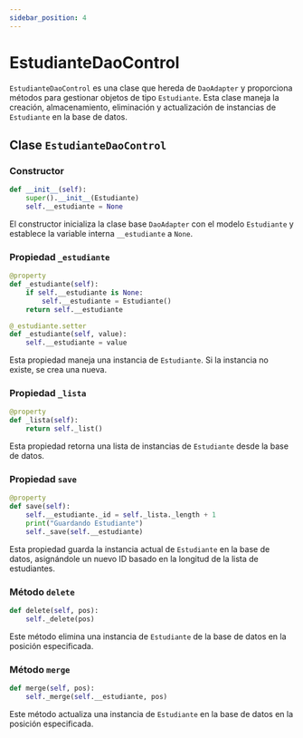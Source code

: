 ```yaml
---
sidebar_position: 4
---
```


# EstudianteDaoControl

`EstudianteDaoControl` es una clase que hereda de `DaoAdapter` y proporciona métodos para gestionar objetos de tipo `Estudiante`. Esta clase maneja la creación, almacenamiento, eliminación y actualización de instancias de `Estudiante` en la base de datos.

## Clase `EstudianteDaoControl`

### Constructor

```python
def __init__(self):
    super().__init__(Estudiante)
    self.__estudiante = None
```

El constructor inicializa la clase base `DaoAdapter` con el modelo `Estudiante` y establece la variable interna `__estudiante` a `None`.

### Propiedad `_estudiante`

```python
@property
def _estudiante(self):
    if self.__estudiante is None:
        self.__estudiante = Estudiante()
    return self.__estudiante

@_estudiante.setter
def _estudiante(self, value):
    self.__estudiante = value
```

Esta propiedad maneja una instancia de `Estudiante`. Si la instancia no existe, se crea una nueva.

### Propiedad `_lista`

```python
@property
def _lista(self):
    return self._list()
```

Esta propiedad retorna una lista de instancias de `Estudiante` desde la base de datos.

### Propiedad `save`

```python
@property
def save(self):
    self.__estudiante._id = self._lista._length + 1
    print("Guardando Estudiante")
    self._save(self.__estudiante)
```

Esta propiedad guarda la instancia actual de `Estudiante` en la base de datos, asignándole un nuevo ID basado en la longitud de la lista de estudiantes.

### Método `delete`

```python
def delete(self, pos):
    self._delete(pos)  
```

Este método elimina una instancia de `Estudiante` de la base de datos en la posición especificada.

### Método `merge`

```python
def merge(self, pos):
    self._merge(self.__estudiante, pos)
```

Este método actualiza una instancia de `Estudiante` en la base de datos en la posición especificada.
